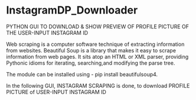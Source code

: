 # InstagramDP_Downloader
PYTHON GUI TO DOWNLOAD &amp; SHOW PREVIEW OF PROFILE PICTURE OF THE USER-INPUT INSTAGRAM ID

Web scraping is a computer software technique of extracting information from websites. Beautiful Soup is a library that makes it easy to scrape information from web pages. It sits atop an HTML or XML parser, providing Pythonic idioms for iterating, searching,and modifying the parse tree. 

The module can be installed using - pip install beautifulsoup4.

In the following GUI, INSTAGRAM SCRAPING is done, to download PROFILE PICTURE of USER-INPUT INSTAGRAM ID
